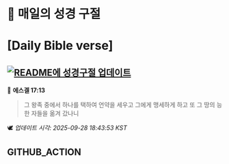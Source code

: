 # 🙏 매일의 성경 구절
# [Daily Bible verse]
## [![README에 성경구절 업데이트](https://github.com/DONGSUKA/first_test/actions/workflows/update-readme-bible.yml/badge.svg)](https://github.com/DONGSUKA/first_test/actions/workflows/update-readme-bible.yml)
<!-- START_BIBLE_VERSE -->
📖 **에스겔 17:13**
> 그 왕족 중에서 하나를 택하여 언약을 세우고 그에게 맹세하게 하고 또 그 땅의 능한 자들을 옮겨 갔나니

🕊️ _업데이트 시각: 2025-09-28 18:43:53 KST_
  <!-- END_BIBLE_VERSE -->
## GITHUB_ACTION
